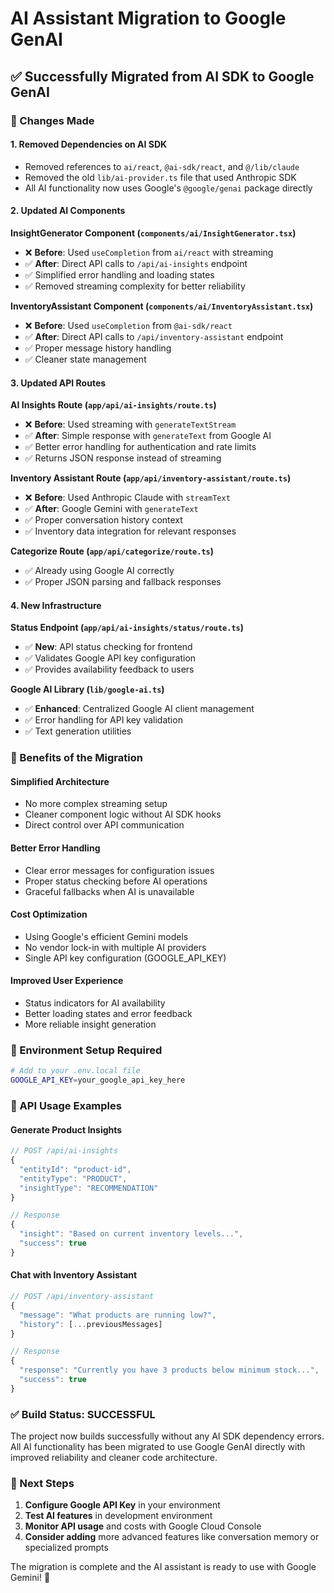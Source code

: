 # AI Assistant Migration to Google GenAI

## ✅ Successfully Migrated from AI SDK to Google GenAI

### 🔧 Changes Made

#### 1. **Removed Dependencies on AI SDK**
- Removed references to `ai/react`, `@ai-sdk/react`, and `@/lib/claude`
- Removed the old `lib/ai-provider.ts` file that used Anthropic SDK
- All AI functionality now uses Google's `@google/genai` package directly

#### 2. **Updated AI Components**

**InsightGenerator Component (`components/ai/InsightGenerator.tsx`)**
- ❌ **Before**: Used `useCompletion` from `ai/react` with streaming
- ✅ **After**: Direct API calls to `/api/ai-insights` endpoint
- ✅ Simplified error handling and loading states
- ✅ Removed streaming complexity for better reliability

**InventoryAssistant Component (`components/ai/InventoryAssistant.tsx`)**
- ❌ **Before**: Used `useCompletion` from `@ai-sdk/react` 
- ✅ **After**: Direct API calls to `/api/inventory-assistant` endpoint
- ✅ Proper message history handling
- ✅ Cleaner state management

#### 3. **Updated API Routes**

**AI Insights Route (`app/api/ai-insights/route.ts`)**
- ❌ **Before**: Used streaming with `generateTextStream`
- ✅ **After**: Simple response with `generateText` from Google AI
- ✅ Better error handling for authentication and rate limits
- ✅ Returns JSON response instead of streaming

**Inventory Assistant Route (`app/api/inventory-assistant/route.ts`)**
- ❌ **Before**: Used Anthropic Claude with `streamText`
- ✅ **After**: Google Gemini with `generateText`
- ✅ Proper conversation history context
- ✅ Inventory data integration for relevant responses

**Categorize Route (`app/api/categorize/route.ts`)**
- ✅ Already using Google AI correctly
- ✅ Proper JSON parsing and fallback responses

#### 4. **New Infrastructure**

**Status Endpoint (`app/api/ai-insights/status/route.ts`)**
- ✅ **New**: API status checking for frontend
- ✅ Validates Google API key configuration
- ✅ Provides availability feedback to users

**Google AI Library (`lib/google-ai.ts`)**
- ✅ **Enhanced**: Centralized Google AI client management
- ✅ Error handling for API key validation
- ✅ Text generation utilities

### 🚀 Benefits of the Migration

#### **Simplified Architecture**
- No more complex streaming setup
- Cleaner component logic without AI SDK hooks
- Direct control over API communication

#### **Better Error Handling**
- Clear error messages for configuration issues
- Proper status checking before AI operations
- Graceful fallbacks when AI is unavailable

#### **Cost Optimization**
- Using Google's efficient Gemini models
- No vendor lock-in with multiple AI providers
- Single API key configuration (GOOGLE_API_KEY)

#### **Improved User Experience**
- Status indicators for AI availability
- Better loading states and error feedback
- More reliable insight generation

### 🔧 Environment Setup Required

```bash
# Add to your .env.local file
GOOGLE_API_KEY=your_google_api_key_here
```

### 📝 API Usage Examples

#### Generate Product Insights
```typescript
// POST /api/ai-insights
{
  "entityId": "product-id",
  "entityType": "PRODUCT", 
  "insightType": "RECOMMENDATION"
}

// Response
{
  "insight": "Based on current inventory levels...",
  "success": true
}
```

#### Chat with Inventory Assistant
```typescript
// POST /api/inventory-assistant
{
  "message": "What products are running low?",
  "history": [...previousMessages]
}

// Response  
{
  "response": "Currently you have 3 products below minimum stock...",
  "success": true
}
```

### ✅ Build Status: **SUCCESSFUL**

The project now builds successfully without any AI SDK dependency errors. All AI functionality has been migrated to use Google GenAI directly with improved reliability and cleaner code architecture.

### 🎯 Next Steps

1. **Configure Google API Key** in your environment
2. **Test AI features** in development environment  
3. **Monitor API usage** and costs with Google Cloud Console
4. **Consider adding** more advanced features like conversation memory or specialized prompts

The migration is complete and the AI assistant is ready to use with Google Gemini! 🚀
